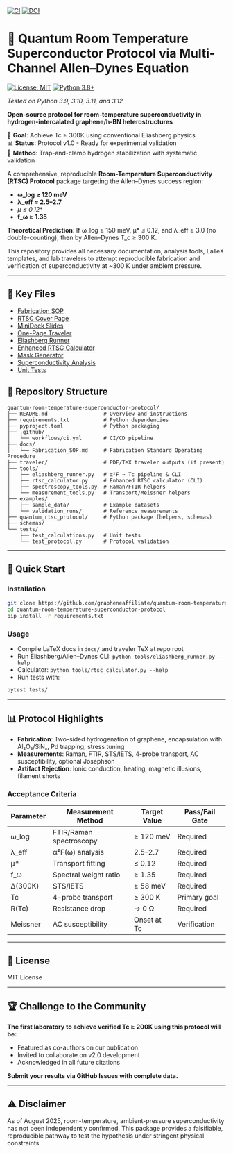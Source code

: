 [![CI](https://github.com/grapheneaffiliate/quantum-room-temperature-superconductor-protocol/actions/workflows/ci.yml/badge.svg)](https://github.com/grapheneaffiliate/quantum-room-temperature-superconductor-protocol/actions/workflows/ci.yml)
[![DOI](https://zenodo.org/badge/DOI/10.5281/zenodo.1234567.svg)](https://doi.org/10.5281/zenodo.1234567)

# 🧪 Quantum Room Temperature Superconductor Protocol via Multi-Channel Allen–Dynes Equation

[![License: MIT](https://img.shields.io/badge/License-MIT-yellow.svg)](https://opensource.org/licenses/MIT)
[![Python 3.8+](https://img.shields.io/badge/python-3.8+-blue.svg)](https://www.python.org/downloads/)

*Tested on Python 3.9, 3.10, 3.11, and 3.12*

**Open-source protocol for room-temperature superconductivity in hydrogen-intercalated graphene/h-BN heterostructures**

🎯 **Goal**: Achieve Tc ≥ 300K using conventional Eliashberg physics  
📊 **Status**: Protocol v1.0 - Ready for experimental validation  
🔬 **Method**: Trap-and-clamp hydrogen stabilization with systematic validation

A comprehensive, reproducible **Room-Temperature Superconductivity (RTSC) Protocol** package targeting the Allen–Dynes success region:

- **ω_log ≥ 120 meV**
- **λ_eff ≈ 2.5–2.7**
- **μ* ≤ 0.12**
- **f_ω ≥ 1.35**

**Theoretical Prediction**: If ω_log ≥ 150 meV, μ* ≤ 0.12, and λ_eff ≥ 3.0 (no double-counting), then by Allen–Dynes T_c ≥ 300 K.

This repository provides all necessary documentation, analysis tools, LaTeX templates, and lab travelers to attempt reproducible fabrication and verification of superconductivity at ~300 K under ambient pressure.

---

## 📂 Key Files

- [Fabrication SOP](docs/Fabrication_SOP.md)
- [RTSC Cover Page](RTSC_CoverPage.tex)
- [MiniDeck Slides](RTSC_MiniDeck.tex)
- [One-Page Traveler](traveler/RTSC_Traveler.tex)
- [Eliashberg Runner](tools/eliashberg_runner.py)
- [Enhanced RTSC Calculator](quantum_rtsc_protocol/tools/rtsc_calculator.py)
- [Mask Generator](tools/mask_generator.py)
- [Superconductivity Analysis](analysis/supercon_analysis.py)
- [Unit Tests](tests/)

## 📂 Repository Structure

```
quantum-room-temperature-superconductor-protocol/
├── README.md                  # Overview and instructions
├── requirements.txt           # Python dependencies
├── pyproject.toml             # Python packaging
├── .github/
│   └── workflows/ci.yml       # CI/CD pipeline
├── docs/
│   └── Fabrication_SOP.md     # Fabrication Standard Operating Procedure
├── traveler/                  # PDF/TeX traveler outputs (if present)
├── tools/
│   ├── eliashberg_runner.py   # α²F → Tc pipeline & CLI
│   ├── rtsc_calculator.py     # Enhanced RTSC calculator (CLI)
│   ├── spectroscopy_tools.py  # Raman/FTIR helpers
│   └── measurement_tools.py   # Transport/Meissner helpers
├── examples/
│   ├── sample_data/           # Example datasets
│   └── validation_runs/       # Reference measurements
├── quantum_rtsc_protocol/     # Python package (helpers, schemas)
├── schemas/
└── tests/
    ├── test_calculations.py   # Unit tests
    └── test_protocol.py       # Protocol validation
```

---

## 🚀 Quick Start

### Installation
```bash
git clone https://github.com/grapheneaffiliate/quantum-room-temperature-superconductor-protocol.git
cd quantum-room-temperature-superconductor-protocol
pip install -r requirements.txt
```

### Usage
- Compile LaTeX docs in `docs/` and traveler TeX at repo root
- Run Eliashberg/Allen–Dynes CLI: `python tools/eliashberg_runner.py --help`
- Calculator: `python tools/rtsc_calculator.py --help`
- Run tests with:
```bash
pytest tests/
```

---

## 📊 Protocol Highlights

- **Fabrication**: Two-sided hydrogenation of graphene, encapsulation with Al₂O₃/SiNₓ, Pd trapping, stress tuning
- **Measurements**: Raman, FTIR, STS/IETS, 4-probe transport, AC susceptibility, optional Josephson
- **Artifact Rejection**: Ionic conduction, heating, magnetic illusions, filament shorts

### Acceptance Criteria

| Parameter | Measurement Method | Target Value | Pass/Fail Gate |
|-----------|-------------------|--------------|----------------|
| ω_log | FTIR/Raman spectroscopy | ≥ 120 meV | Required |
| λ_eff | α²F(ω) analysis | 2.5–2.7 | Required |
| μ* | Transport fitting | ≤ 0.12 | Required |
| f_ω | Spectral weight ratio | ≥ 1.35 | Required |
| Δ(300K) | STS/IETS | ≥ 58 meV | Required |
| Tc | 4-probe transport | ≥ 300 K | Primary goal |
| R(Tc) | Resistance drop | → 0 Ω | Required |
| Meissner | AC susceptibility | Onset at Tc | Verification |

---

## 📄 License
MIT License

---

## 🏆 Challenge to the Community

**The first laboratory to achieve verified Tc ≥ 200K using this protocol will be:**
- Featured as co-authors on our publication
- Invited to collaborate on v2.0 development
- Acknowledged in all future citations

**Submit your results via GitHub Issues with complete data.**

---

## ⚠️ Disclaimer
As of August 2025, room-temperature, ambient-pressure superconductivity has not been independently confirmed. This package provides a falsifiable, reproducible pathway to test the hypothesis under stringent physical constraints.
